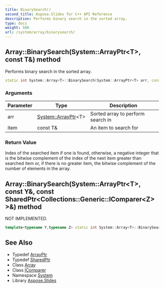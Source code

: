 ```yaml
---
title: BinarySearch()
second_title: Aspose.Slides for C++ API Reference
description: Performs binary search in the sorted array.
type: docs
weight: 586
url: /system/array/binarysearch/
---
```

## Array::BinarySearch(System::ArrayPtr\<T\>, const T\&) method


Performs binary search in the sorted array.

```cpp
static int System::Array<T>::BinarySearch(System::ArrayPtr<T> arr, const T &item)
```


### Arguments

| Parameter | Type | Description |
| --- | --- | --- |
| arr | [System::ArrayPtr](../../arrayptr/)\<T\> | Sorted array to perform search in |
| item | const T\& | An item to search for |

### Return Value

Index of the searched item if one is found, otherwise, a negative integer that is the bitwise complement of the index of the next item greater than searched item or, if there is no greater item, the bitwise complement of the number of elements in the array.

## Array::BinarySearch(System::ArrayPtr\<T\>, const Y\&, const SharedPtr\<Collections::Generic::IComparer\<Z\>\>\&) method


NOT IMPLEMENTED.

```cpp
template<typename Y,typename Z> static int System::Array<T>::BinarySearch(System::ArrayPtr<T> arr, const Y &item, const SharedPtr<Collections::Generic::IComparer<Z>> &comparer)
```


## See Also

* Typedef [ArrayPtr](../../arrayptr/)
* Typedef [SharedPtr](../../sharedptr/)
* Class [Array](../)
* Class [IComparer](../../../system.collections.generic/icomparer/)
* Namespace [System](../../)
* Library [Aspose.Slides](../../../)